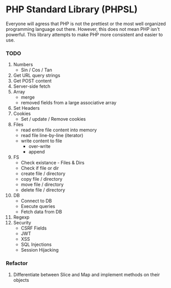 # PHP Standard Library (PHPSL)
Everyone will agress that PHP is not the prettiest or the most well organized programming language out there. However, this does not mean PHP isn't powerful. This library attempts to make PHP more consistent and easier to use.

### TODO
1. Numbers
	* Sin / Cos / Tan
1. Get URL query strings
1. Get POST content
1. Server-side fetch
1. Array
	* merge
	* removed fields from a large associative array
1. Set Headers
1. Cookies
	* Set / update / Remove cookies
1. Files
	* read entire file content into memory
	* read file line-by-line (iterator)
	* write content to file
		* over-write
		* append
1. FS
	* Check existance - Files & Dirs
	* Check if file or dir
	* create file / directory
	* copy file / directory
	* move file / directory
	* delete file / directory
1. DB
	* Connect to DB
	* Execute queries
	* Fetch data from DB
1. Regexp
1. Security
	* CSRF Fields
	* JWT
	* XSS
	* SQL Injections
	* Session Hijacking

### Refactor
1. Differentiate between Slice and Map and implement methods on their objects